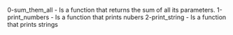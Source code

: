 0-sum_them_all - Is a function that returns the sum of all its parameters.
1-print_numbers - Is a function that prints nubers
2-print_string - Is a function that prints strings
